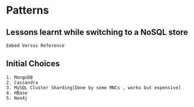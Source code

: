 # Patterns
## Lessons learnt while switching to a NoSQL store
```
Embed Versus Reference
```

## Initial Choices

 ```
 1. MongoDB
 2. Cassandra
 3. MySQL Cluster Sharding[Done by some MNCs , works but expensive]
 4. HBase
 5. Neo4j
 ```
